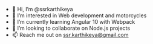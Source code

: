 - 👋 Hi, I’m @ssrkarthikeya
- 👀 I’m interested in Web development and motorcycles
- 🌱 I’m currently learning Angular 10 with Webpack 
- 💞️ I’m looking to collaborate on Node.js projects
- 📫 Reach me out on ssr.karthikeya@gmail.com

<!---
ssrkarthikeya/ssrkarthikeya is a ✨ special ✨ repository because its `README.md` (this file) appears on your GitHub profile.
You can click the Preview link to take a look at your changes.
--->
